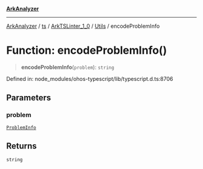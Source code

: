 [**ArkAnalyzer**](../../../../../../../../README.md)

***

[ArkAnalyzer](../../../../../../../../globals.md) / [ts](../../../../../README.md) / [ArkTSLinter\_1\_0](../../../README.md) / [Utils](../README.md) / encodeProblemInfo

# Function: encodeProblemInfo()

> **encodeProblemInfo**(`problem`): `string`

Defined in: node\_modules/ohos-typescript/lib/typescript.d.ts:8706

## Parameters

### problem

[`ProblemInfo`](../../../interfaces/ProblemInfo.md)

## Returns

`string`
